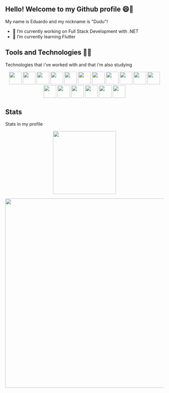 ## Hello! Welcome to my Github profile 😄🤘


My name is Eduardo and my nickname is "Dudu"!

- 🔭 I’m currently working on Full Stack Development with .NET 
- 🌱 I’m currently learning Flutter


## Tools and Technologies 🚀✨


Technologies that i've worked with and that i'm also studying


<p align="center">
<img src="https://cdn.jsdelivr.net/gh/devicons/devicon/icons/dot-net/dot-net-plain-wordmark.svg" width="40" height="40"/>  <img src="https://cdn.jsdelivr.net/gh/devicons/devicon/icons/csharp/csharp-original.svg" width="40" height="40"/>  <img src="https://cdn.jsdelivr.net/gh/devicons/devicon/icons/angularjs/angularjs-original.svg" width="40" height="40"/>  <img src="https://cdn.jsdelivr.net/gh/devicons/devicon/icons/html5/html5-original.svg" width="40" height="40"/>  <img src="https://cdn.jsdelivr.net/gh/devicons/devicon/icons/css3/css3-original.svg" width="40" height="40" />  <img src="https://cdn.jsdelivr.net/gh/devicons/devicon/icons/javascript/javascript-original.svg" width="40" height="40"/>  <img src="https://cdn.jsdelivr.net/gh/devicons/devicon/icons/flutter/flutter-original.svg" width="40" height="40"/>  <img src="https://cdn.jsdelivr.net/gh/devicons/devicon/icons/dart/dart-original.svg" width="40" height="40"/>  <img src="https://cdn.jsdelivr.net/gh/devicons/devicon/icons/android/android-original.svg" width="40" height="40"/>  <img src="https://cdn.jsdelivr.net/gh/devicons/devicon/icons/swift/swift-original.svg" width="40" height="40"/>  <img src="https://cdn.jsdelivr.net/gh/devicons/devicon/icons/postgresql/postgresql-original.svg" width="40" height="40"/>  <img src="https://cdn.jsdelivr.net/gh/devicons/devicon/icons/redis/redis-original.svg" width="40" height="40"/>  <img src="https://cdn.jsdelivr.net/gh/devicons/devicon/icons/docker/docker-original.svg" width="40" height="40"/>  <img src="https://cdn.jsdelivr.net/gh/devicons/devicon/icons/git/git-original.svg" width="40" height="40"/>  <img src="https://cdn.jsdelivr.net/gh/devicons/devicon/icons/amazonwebservices/amazonwebservices-plain-wordmark.svg" width="40" height="40"/>  <img src="https://cdn.jsdelivr.net/gh/devicons/devicon/icons/azure/azure-original.svg" width="40" height="40"/>  <img src="https://cdn.jsdelivr.net/gh/devicons/devicon/icons/firebase/firebase-plain.svg" width="40" height="40"/>
</p>


## Stats


Stats in my profile

<p align="center">
<a href="https://github.com/eduardocordova21">
<img height="200em" src="https://github-readme-stats.vercel.app/api?username=eduardocordova21&show_icons=true&theme=radical&include_all_commits=true&count_private=true&pat_1=1AFSMIDA04KpoWYqqfypu_gmD0KPeCrTT4pL4vvOd3c8MdDkrqzz0neK3q8TQKxIuHFE3MF77tqsZ3IuR"
</p>
  
<p align="center">
<a href="https://github.com/eduardocordova21">
<img height="600em" src="https://github-readme-stats.vercel.app/api/top-langs/?username=eduardocordova21&langs_count=50&theme=radical&pat_1=11AFSMIDA04KpoWYqqfypu_gmD0KPeCrTT4pL4vvOd3c8MdDkrqzz0neK3q8TQKxIuHFE3MF77tqsZ3IuR"/> 
</p>
